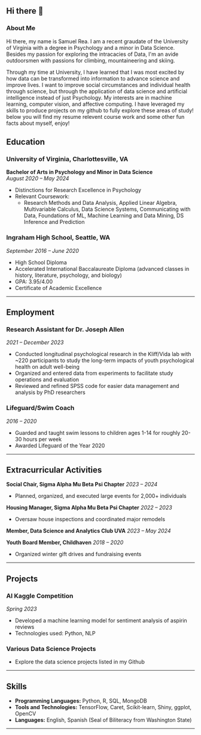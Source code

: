 ## Hi there 👋

### About Me
Hi there, my name is Samuel Rea. I am a recent graudate of the University of Virginia with a degree in Psychology and a minor in Data Science. Besides my passion for exploring the intracacies of Data, I'm an avide outdoorsmen with passions for climbing, mountaineering and skiing. 

Through my time at University, I have learned that I was most excited by how data can be transformed into information to advance science and improve lives. I want to improve social circumstances and individual health through science, but through the application of data science and artificial intelligence instead of just Psychology. My interests are in machine learning, computer vision, and affective computing. I have leveraged my skills to produce projects on my github to fully explore these areas of study! below you will find my resume relevent course work and some other fun facts about myself, enjoy!
## Education
### University of Virginia, Charlottesville, VA
**Bachelor of Arts in Psychology and Minor in Data Science**  
*August 2020 – May 2024*  
- Distinctions for Research Excellence in Psychology
- Relevant Coursework: 
  - Research Methods and Data Analysis, Applied Linear Algebra, Multivariable Calculus, Data Science Systems, Communicating with Data, Foundations of ML, Machine Learning and Data Mining, DS Inference and Prediction
### Ingraham High School, Seattle, WA
*September 2016 – June 2020*  
- High School Diploma
- Accelerated International Baccalaureate Diploma (advanced classes in history, literature, psychology, and biology)
- GPA: 3.95/4.00
- Certificate of Academic Excellence
---
## Employment
### Research Assistant for Dr. Joseph Allen
*2021 – December 2023*  
- Conducted longitudinal psychological research in the Kliff/Vida lab with ~220 participants to study the long-term impacts of youth psychological health on adult well-being
- Organized and entered data from experiments to facilitate study operations and evaluation
- Reviewed and refined SPSS code for easier data management and analysis by PhD researchers
### Lifeguard/Swim Coach
*2016 – 2020*  
- Guarded and taught swim lessons to children ages 1-14 for roughly 20-30 hours per week
- Awarded Lifeguard of the Year 2020
---
## Extracurricular Activities
**Social Chair, Sigma Alpha Mu Beta Psi Chapter**
*2023 – 2024*  
- Planned, organized, and executed large events for 2,000+ individuals

**Housing Manager, Sigma Alpha Mu Beta Psi Chapter**
*2022 – 2023*  
- Oversaw house inspections and coordinated major remodels

**Member, Data Science and Analytics Club UVA**
*2023 – May 2024*  

**Youth Board Member, Childhaven**
*2018 – 2020*  
- Organized winter gift drives and fundraising events
---
## Projects
### AI Kaggle Competition
*Spring 2023*  
- Developed a machine learning model for sentiment analysis of aspirin reviews
- Technologies used: Python, NLP
### Various Data Science Projects
- Explore the data science projects listed in my Github

---

## Skills

- **Programming Languages:** Python, R, SQL, MongoDB
- **Tools and Technologies:** TensorFlow, Caret, Scikit-learn, Shiny, ggplot, OpenCV
- **Languages:** English, Spanish (Seal of Biliteracy from Washington State)

---
